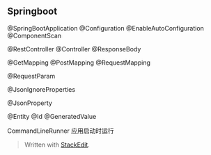 ## Springboot
@SpringBootApplication
@Configuration
@EnableAutoConfiguration
@ComponentScan


@RestController
@Controller
@ResponseBody


@GetMapping @PostMapping @RequestMapping


@RequestParam



@JsonIgnoreProperties

@JsonProperty

@Entity
@Id
@GeneratedValue

CommandLineRunner 应用启动时运行


> Written with [StackEdit](https://stackedit.io/).
<!--stackedit_data:
eyJoaXN0b3J5IjpbOTg4NjgwNjY2XX0=
-->